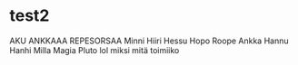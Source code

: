# test2
AKU ANKKAAA
REPESORSAA
Minni Hiiri
Hessu Hopo
Roope Ankka
Hannu Hanhi
Milla Magia
Pluto
lol
miksi
mitä
toimiiko
